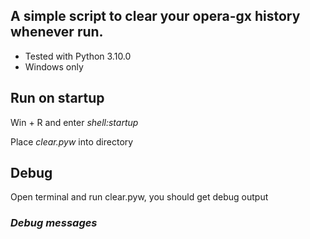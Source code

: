 ## A simple script to clear your opera-gx history whenever run.
- Tested with Python 3.10.0
- Windows only
<!--start: start-->
## Run on startup
Win + R and enter *shell:startup*

Place *clear.pyw* into directory
<!--end: start-->
<!--start: debug-->
## Debug
Open terminal and run clear.pyw, you should get debug output
### *Debug messages*
<!--end: debug-->
